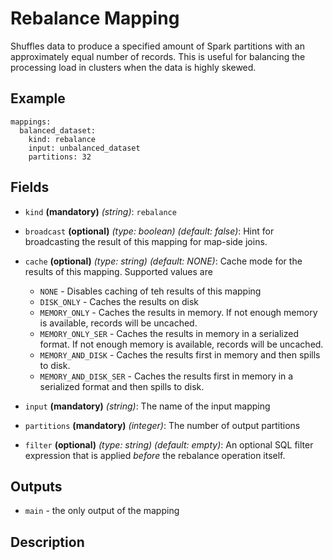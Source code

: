 # Rebalance Mapping

Shuffles data to produce a specified amount of Spark partitions with an approximately equal number of records. This
is useful for balancing the processing load in clusters when the data is highly skewed.

## Example
```
mappings:
  balanced_dataset:
    kind: rebalance
    input: unbalanced_dataset
    partitions: 32
```

## Fields
* `kind` **(mandatory)** *(string)*: `rebalance`

* `broadcast` **(optional)** *(type: boolean)* *(default: false)*: 
Hint for broadcasting the result of this mapping for map-side joins.

* `cache` **(optional)** *(type: string)* *(default: NONE)*:
Cache mode for the results of this mapping. Supported values are
  * `NONE` - Disables caching of teh results of this mapping
  * `DISK_ONLY` - Caches the results on disk
  * `MEMORY_ONLY` - Caches the results in memory. If not enough memory is available, records will be uncached.
  * `MEMORY_ONLY_SER` - Caches the results in memory in a serialized format. If not enough memory is available, records will be uncached.
  * `MEMORY_AND_DISK` - Caches the results first in memory and then spills to disk.
  * `MEMORY_AND_DISK_SER` - Caches the results first in memory in a serialized format and then spills to disk.

* `input` **(mandatory)** *(string)*:
The name of the input mapping

* `partitions` **(mandatory)** *(integer)*:
The number of output partitions

* `filter` **(optional)** *(type: string)* *(default: empty)*:
  An optional SQL filter expression that is applied *before* the rebalance operation itself.


## Outputs
* `main` - the only output of the mapping


## Description
